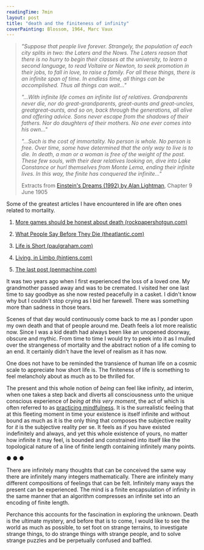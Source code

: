 ```yaml
---
readingTime: 7min
layout: post
title: "death and the finiteness of infinity"
coverPainting: Blossom, 1964, Marc Vaux
---
```

>
><i>"Suppose that people live forever. Strangely, the population of each city splits in two: the Laters and the Nows. The Laters reason that there is no hurry to begin their classes at the university, to learn a second language, to read Voltaire or Newton, to seek promotion in their jobs, to fall in love, to raise a family. For all these things, there is an infinite span of time. In endless time, all things can be accomplished. Thus all things can wait..."</i>
>
><i>"...With infinite life comes an infinite list of relatives. Grandparents never die, nor do great-grandparents, great-aunts and great-uncles, greatgreat-aunts, and so on, back through the generations, all alive and offering advice. Sons never escape from the shadows of their fathers. Nor do daughters of their mothers. No one ever comes into his own..."</i>
>
><i>"...Such is the cost of immortality. No person is whole. No person is free. Over time, some have determined that the only way to live is to die. In death, a man or a woman is free of the weight of the past. These few souls, with their dear relatives looking on, dive into Lake Constance or hurl themselves from Monte Lema, ending their infinite lives. In this way, the finite has conquered the infinite..."</i>
>
>
>Extracts from [Einstein's Dreams (1992) by Alan Lightman](https://en.wikipedia.org/wiki/Einstein%27s_Dreams), Chapter 9 June 1905

Some of the greatest articles I have encountered in life are often ones related to mortality.

1. <a href="https://www.rockpapershotgun.com/2018/12/28/more-games-should-be-truly-honest-about-death/" target="_blank">More games should be honest about death (rockpapershotgun.com)</a>

2. <a href="https://www.theatlantic.com/family/archive/2019/01/how-do-people-communicate-before-death/580303/" target="_blank">What People Say Before They Die (theatlantic.com)</a>

3. <a href="http://www.paulgraham.com/vb.html" target="_blank">Life is Short (paulgraham.com)</a>

4. <a href="http://hintjens.com/blog:121" target="_blank">Living, in Limbo (hintjens.com)</a>

5. <a href="http://www.penmachine.com/2011/05/the-last-post" target="_blank">The last post (penmachine.com)</a>

It was two years ago when I first experienced the loss of a loved one. My grandmother passed away and was to be cremated. I visited her one last time to say goodbye as she now rested peacefully in a casket. I didn't know why but I couldn't stop crying as I bid her farewell. There was something more than sadness in those tears.

Scenes of that day would continuously come back to me as I ponder upon my own death and that of people around me. Death feels a lot more realistic now. Since I was a kid death had always been like an unopened doorway, obscure and mythic. From time to time I would try to peek into it as I mulled over the strangeness of mortality and the abstract notion of a life coming to an end. It certainly didn't have the level of realism as it has now.

One does not have to be reminded the transience of human life on a cosmic scale to appreciate how short life is. The finiteness of life is something to feel melancholy about as much as to be thrilled for.

The present and this whole notion of _being_ can feel like infinity, ad interim, when one takes a step back and diverts all consciousness unto the unique conscious experience of _being at this very moment_, the act of which is often referred to as [practicing mindfulness](https://www.audible.com/pd/The-Science-of-Mindfulness-Audiobook/B00MEQRUG0). It is the surrealistic feeling that at this fleeting moment in time your existence is itself infinite and without bound as much as it is the only thing that composes the subjective reality for _it_ is the subjective reality per se. It feels as if you have existed indefinitely and always, and yet this whole existence of yours, no matter how infinite it may feel, is bounded and constrained into itself like the topological nature of a line of finite length containing infinitely many points.

<p class="text-center"> ● ● ● </p>

There are infinitely many thoughts that can be conceived the same way there are infinitely many integers mathematically. There are infinitely many different compositions of feelings that can be felt. Infinitely many ways the present can be experienced. The mind is a finite encapsulation of infinity in the same manner that an algorithm compresses an infinite set into an encoding of finite length.

Perchance this accounts for the fascination in exploring the unknown. Death is the ultimate mystery, and before that is to come, I would like to see the world as much as possible, to set foot on strange terrains, to investigate strange things, to do strange things with strange people, and to solve strange puzzles and be perpetually confused and baffled.
